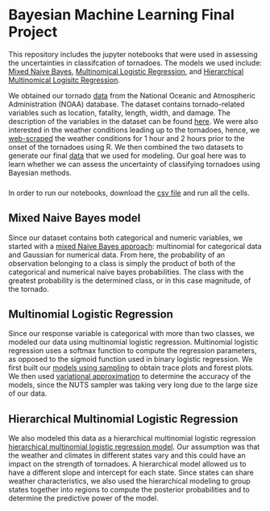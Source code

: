 # Bayesian Machine Learning Final Project

This repository includes the jupyter notebooks that were used in assessing the uncertainties in classifcation of tornadoes. The models we used include: [Mixed Naive Bayes](https://github.com/prabsingh1/bayesian_tornado/blob/main/tornados-Naive%20Bayes.ipynb), [Multinomical Logistic Regression](https://github.com/prabsingh1/bayesian_tornado/blob/main/multinomial_sampling.ipynb), and [Hierarchical Multinomical Logisitc Regression](https://github.com/prabsingh1/bayesian_tornado/blob/main/tornados-hierarchical.ipynb). 

We obtained our tornado [data](https://github.com/prabsingh1/bayesian_tornado/blob/main/1950-2018_all_tornadoes.csv) from the National Oceanic and Atmospheric Administration (NOAA) database. The dataset contains tornado-related variables such as location, fatality, length, width, and damage. The description of the variables in the dataset can be found [here](https://github.com/prabsingh1/bayesian_tornado/blob/main/SPC_severe_database_description.pdf). We were also interested in the weather conditions leading up to the tornadoes, hence, we [web-scraped](https://github.com/prabsingh1/bayesian_tornado/blob/main/tornado_obs_combining.R) the weather conditions for 1 hour and 2 hours prior to the onset of the tornadoes using R. We then combined the two datasets to generate our final [data](https://github.com/prabsingh1/bayesian_tornado/blob/main/combined_tornado_weather_clean.csv) that we used for modeling. Our goal here was to learn whether we can assess the uncertainty of classifying tornadoes using Bayesian methods. 

###

In order to run our notebooks, download the [csv file](https://github.com/prabsingh1/bayesian_tornado/blob/main/combined_tornado_weather_clean.csv) and run all the cells. 

## Mixed Naive Bayes model

Since our dataset contains both categorical and numeric variables, we started with a [mixed Naive Bayes approach](https://github.com/prabsingh1/bayesian_tornado/blob/main/tornados-Naive%20Bayes.ipynb): multinomial for categorical data and Gaussian for numerical data. From here, the probability of an observation belonging to a class is simply the product of both of the categorical and numerical naive bayes probabilities. The class with the greatest probability is the determined class, or in this case magnitude, of the tornado. 

## Multinomial Logistic Regression 

Since our response variable is categorical with more than two classes, we modeled our data using multinomial logistic regression. Multinomial logistic regression uses a softmax function to compute the regression parameters, as opposed to the sigmoid function used in binary logistic regression. We first built our [models using sampling](https://github.com/prabsingh1/bayesian_tornado/blob/main/multinomial_sampling.ipynb) to obtain trace plots and forest plots. We then used [variational approximation](https://github.com/prabsingh1/bayesian_tornado/blob/main/multinomial_variational_approx.ipynb) to determine the accuracy of the models, since the NUTS sampler was taking very long due to the large size of our data. 


## Hierarchical Multinomial Logistic Regression 

We also modeled this data as a hierarchical multinomial logistic regression [hierarchical multinomial logistic regression model](https://github.com/prabsingh1/bayesian_tornado/blob/main/tornados-hierarchical.ipynb). Our assumption was that the weather and climates in different states vary and this could have an impact on the strength of tornadoes. A hierarchical model allowed us to have a different slope and intercept for each state. Since states can share weather characteristics, we also used the hierarchical modeling to group states together into regions to compute the posterior probabilities and to determine the predictive power of the model.  

